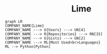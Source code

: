 <h1 align="center">Lime</h1>

```mermaid
graph LR
COMPANY_NAME{Lime}
COMPANY_NAME ---> U{Users} ---> UN[4]
COMPANY_NAME ---> R{Repositories} ---> RN[15]
COMPANY_NAME ---> G{Gists} ---> GN[2]
COMPANY_NAME ---> ML{Most Used<br>Languages}
ML --> Python[Python]
```
